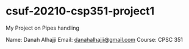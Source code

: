 # csuf-20210-csp351-project1
My Project on Pipes handling 

Name: Danah Alhajji
Email: danahalhajji@gmail.com
Course: CPSC 351
